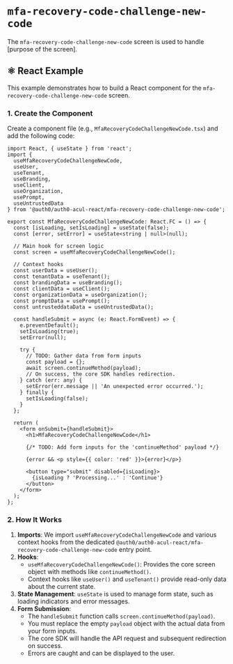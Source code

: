 # `mfa-recovery-code-challenge-new-code`

The `mfa-recovery-code-challenge-new-code` screen is used to handle [purpose of the screen].

## ⚛️ React Example

This example demonstrates how to build a React component for the `mfa-recovery-code-challenge-new-code` screen.

### 1. Create the Component

Create a component file (e.g., `MfaRecoveryCodeChallengeNewCode.tsx`) and add the following code:

```tsx
import React, { useState } from 'react';
import {
  useMfaRecoveryCodeChallengeNewCode,
  useUser,
  useTenant,
  useBranding,
  useClient,
  useOrganization,
  usePrompt,
  useUntrustedData
} from '@auth0/auth0-acul-react/mfa-recovery-code-challenge-new-code';

export const MfaRecoveryCodeChallengeNewCode: React.FC = () => {
  const [isLoading, setIsLoading] = useState(false);
  const [error, setError] = useState<string | null>(null);

  // Main hook for screen logic
  const screen = useMfaRecoveryCodeChallengeNewCode();

  // Context hooks
  const userData = useUser();
  const tenantData = useTenant();
  const brandingData = useBranding();
  const clientData = useClient();
  const organizationData = useOrganization();
  const promptData = usePrompt();
  const untrusteddataData = useUntrustedData();

  const handleSubmit = async (e: React.FormEvent) => {
    e.preventDefault();
    setIsLoading(true);
    setError(null);

    try {
      // TODO: Gather data from form inputs
      const payload = {};
      await screen.continueMethod(payload);
      // On success, the core SDK handles redirection.
    } catch (err: any) {
      setError(err.message || 'An unexpected error occurred.');
    } finally {
      setIsLoading(false);
    }
  };

  return (
    <form onSubmit={handleSubmit}>
      <h1>MfaRecoveryCodeChallengeNewCode</h1>

      {/* TODO: Add form inputs for the 'continueMethod' payload */}

      {error && <p style={{ color: 'red' }}>{error}</p>}

      <button type="submit" disabled={isLoading}>
        {isLoading ? 'Processing...' : 'Continue'}
      </button>
    </form>
  );
};
```

### 2. How It Works

1.  **Imports**: We import `useMfaRecoveryCodeChallengeNewCode` and various context hooks from the dedicated `@auth0/auth0-acul-react/mfa-recovery-code-challenge-new-code` entry point.
2.  **Hooks**:
    *   `useMfaRecoveryCodeChallengeNewCode()`: Provides the core screen object with methods like `continueMethod()`.
    *   Context hooks like `useUser()` and `useTenant()` provide read-only data about the current state.
3.  **State Management**: `useState` is used to manage form state, such as loading indicators and error messages.
4.  **Form Submission**:
    *   The `handleSubmit` function calls `screen.continueMethod(payload)`.
    *   You must replace the empty `payload` object with the actual data from your form inputs.
    *   The core SDK will handle the API request and subsequent redirection on success.
    *   Errors are caught and can be displayed to the user.
